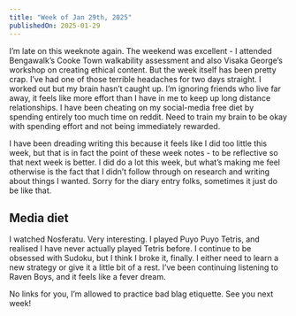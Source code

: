 ```yaml
---
title: "Week of Jan 29th, 2025"
publishedOn: 2025-01-29
---
```


I’m late on this weeknote again. The weekend was excellent - I attended Bengawalk’s Cooke Town walkability assessment and also Visaka George’s workshop on creating ethical content. But the week itself has been pretty crap. I’ve had one of those terrible headaches for two days straight. I worked out but my brain hasn’t caught up. I’m ignoring friends who live far away, it feels like more effort than I have in me to keep up long distance relationships. I have been cheating on my social-media free diet by spending entirely too much time on reddit. Need to train my brain to be okay with spending effort and not being immediately rewarded.

I have been dreading writing this because it feels like I did too little this week, but that is in fact the point of these week notes - to be reflective so that next week is better. I did do a lot this week, but what’s making me feel otherwise is the fact that I didn’t follow through on research and writing about things I wanted. Sorry for the diary entry folks, sometimes it just do be like that.

## Media diet

I watched Nosferatu. Very interesting.
I played Puyo Puyo Tetris, and realised I have never actually played Tetris before.
I continue to be obsessed with Sudoku, but I think I broke it, finally. I either need to learn a new strategy or give it a little bit of a rest.
I’ve been continuing listening to Raven Boys, and it feels like a fever dream.

No links for you, I’m allowed to practice bad blag etiquette. See you next week!
